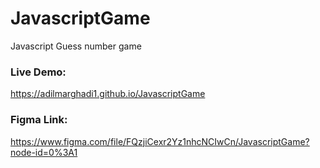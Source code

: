 # JavascriptGame
Javascript Guess number game 
### Live Demo:
https://adilmarghadi1.github.io/JavascriptGame
### Figma Link:
https://www.figma.com/file/FQzjiCexr2Yz1nhcNCIwCn/JavascriptGame?node-id=0%3A1
